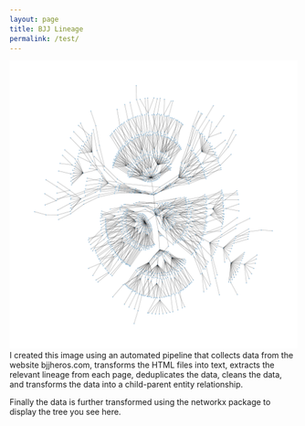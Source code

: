 ```yaml
---
layout: page
title: BJJ Lineage
permalink: /test/
---
```


![](hierarchy_kk.png)
I created this image using an automated pipeline that collects data from the website bjjheros.com, transforms the HTML files into text, extracts the relevant lineage from each page, deduplicates the data, cleans the data, and transforms the data into a child-parent entity relationship.

Finally the data is further transformed using the networkx package to display the tree you see here.

[jekyll-organization]: https://github.com/jekyll
